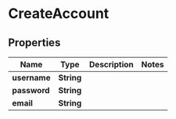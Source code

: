 

# CreateAccount

## Properties

Name | Type | Description | Notes
------------ | ------------- | ------------- | -------------
**username** | **String** |  | 
**password** | **String** |  | 
**email** | **String** |  | 



